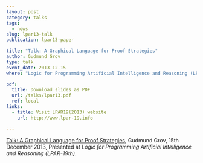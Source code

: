 ```yaml
---
layout: post
category: talks
tags:
  - news
slug: lpar13-talk
publication: lpar13-paper

title: "Talk: A Graphical Language for Proof Strategies"
author: Gudmund Grov
type: talk
event_date: 2013-12-15
where: "Logic for Programming Artificial Intelligence and Reasoning (LPAR-19th), Stellenbosch, South Africa"

pdf:
  title: Download slides as PDF
  url: /talks/lpar13.pdf
  ref: local
links:
  - title: Visit LPAR19(2013) website
    url: http://www.lpar-19.info

---
```

<a href="talks/lpar13.pdf"> Talk: A Graphical Language for Proof Strategies</a>, Gudmund Grov, 15th December 2013, Presented at _Logic for Programming Artificial Intelligence and Reasoning (LPAR-19th)_. 
